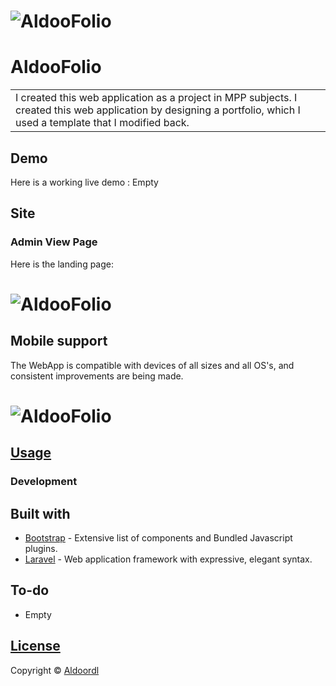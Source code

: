 # ![AldooFolio](https://github.com/Aldoordl/LaravelBootstrapProject/assets/115862018/d0ab84f5-bc0e-4a8e-85e2-cf03b9b1faa8)
# AldooFolio
<table>
<tr>
<td>
  I created this web application as a project in MPP subjects. I created this web application by designing a portfolio, which I used a template that I modified back.
</td>
</tr>
</table>


## Demo
Here is a working live demo :  Empty


## Site

### Admin View Page
Here is the landing page:
# ![AldooFolio](https://github.com/Aldoordl/LaravelBootstrapProject/assets/115862018/ddf6b0b6-7e86-4da4-a333-bd25406ef294)
## Mobile support
The WebApp is compatible with devices of all sizes and all OS's, and consistent improvements are being made.
# ![AldooFolio](https://github.com/Aldoordl/LaravelBootstrapProject/assets/115862018/2570043b-3b5f-4ea4-a543-d3bf3e17aaf8)




## [Usage]() 

### Development




## Built with 

- [Bootstrap](http://getbootstrap.com/) - Extensive list of components and  Bundled Javascript plugins.
- [Laravel](https://laravel.com/) - Web application framework with expressive, elegant syntax.


## To-do
- Empty

## [License]()

Copyright © [Aldoordl](https://github.com/Aldoordl)

